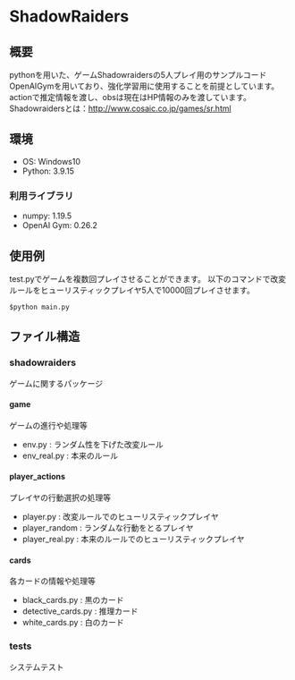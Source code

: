# ShadowRaiders

## 概要
pythonを用いた、ゲームShadowraidersの5人プレイ用のサンプルコード
OpenAIGymを用いており、強化学習用に使用することを前提としています。
actionで推定情報を渡し、obsは現在はHP情報のみを渡しています。
Shadowraidersとは：http://www.cosaic.co.jp/games/sr.html

## 環境
- OS: Windows10  
- Python: 3.9.15  
### 利用ライブラリ
- numpy: 1.19.5  
- OpenAI Gym: 0.26.2

## 使用例
test.pyでゲームを複数回プレイさせることができます。
以下のコマンドで改変ルールをヒューリスティックプレイヤ5人で10000回プレイさせます。
```
$python main.py
```

## ファイル構造
### shadowraiders
ゲームに関するパッケージ
#### game
ゲームの進行や処理等
- env.py : ランダム性を下げた改変ルール
- env_real.py : 本来のルール
#### player_actions
プレイヤの行動選択の処理等
- player.py : 改変ルールでのヒューリスティックプレイヤ
- player_random : ランダムな行動をとるプレイヤ
- player_real.py : 本来のルールでのヒューリスティックプレイヤ
#### cards
各カードの情報や処理等
- black_cards.py : 黒のカード
- detective_cards.py : 推理カード
- white_cards.py : 白のカード

### tests
システムテスト
